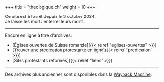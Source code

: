 +++
title = "theologique.ch"
weight = 10
+++

Ce site est à l’arrêt depuis le 3 octobre 2024.  
Je laisse les morts enterrer leurs morts.

----
Encore en ligne à titre d’archives:

- [Églises ouvertes de Suisse romande]({{< relref "eglises-ouvertes" >}})
- [Trouver une prédication protestante en ligne]({{< relref "predication" >}})
- [Sites protestants réformés]({{< relref "liens" >}})

----

Des archives plus anciennes sont disponibles dans la [Wayback Machine](https://web.archive.org/web/*/theologique.ch).